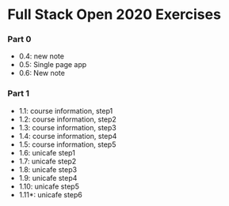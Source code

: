 # Full Stack Open 2020 Exercises

### Part 0

- 0.4: new note
- 0.5: Single page app
- 0.6: New note

### Part 1

- 1.1: course information, step1
- 1.2: course information, step2
- 1.3: course information, step3
- 1.4: course information, step4
- 1.5: course information, step5
- 1.6: unicafe step1
- 1.7: unicafe step2
- 1.8: unicafe step3
- 1.9: unicafe step4
- 1.10: unicafe step5
- 1.11*: unicafe step6